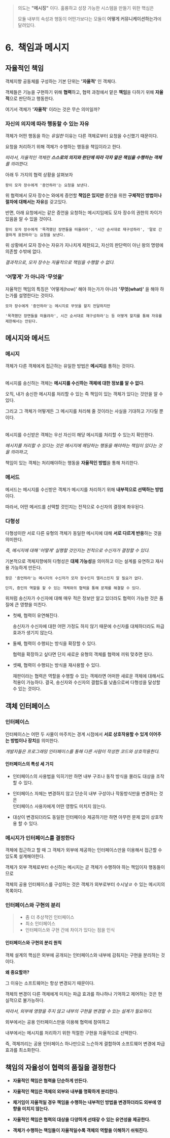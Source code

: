 > 의도는 **"메시징"** 이다. 훌륭하고 성장 가능한 시스템을 만들기 위한 핵심은  
>
> 모듈 내부의 속성과 행동이 어떤가보다는 모듈이 **어떻게 커뮤니케이션하는가**에 달려있다.

6.&nbsp; 책임과 메시지
==
## 자율적인 책임
객체지향 공동체를 구성하는 기본 단위는 **'자율적'** 인 객체다.

객체들은 기능을 구현하기 위해 **협력**하고, 협력 과정에서 맡은 **책임**을 다하기 위해 **자율적**으로 판단하고 행동한다.

여기서 객체가 **'자율적'** 이라는 것은 무슨 의미일까?

### 자신의 의지에 따라 행동할 수 있는 자유
객체가 어떤 행동을 하는 *유일한* 이유는 다른 객체로부터 요청을 수신했기 때문이다.

요청을 처리하기 위해 객체가 수행하는 행동을 책임이라고 한다.

*따라서, 자율적인 객체란 **스스로의 의지와 판단에 따라 각자 맡은 책임을 수행하는 객체**를 의미한다.*

아래 두 가지의 협력 상황을 살펴보자

    왕이 모자 장수에게 '증언하라'는 요청을 보낸다.

위 협력에서 모자 장수는 와에게 증언할 **책임은 있지만** 증언을 위한 **구체적인 방법이나 절차에 대해서는 자유**를 갖고있다.

반면, 아래 요청에서는 같은 증언을 요청하는 메시지임에도 모자 장수의 권한의 차이가 있음을 알 수 있을 것이다.

    왕이 모자 장수에게 '목격했던 장면들을 떠올려라', '시간 순서대로 재구성하라', '말로 간결하게 표현하라'는 요청을 보낸다.

위 상황에서 모자 장수는 자유가 지나치게 제한되고, 자신의 판단력이 아닌 왕의 명령에 의존할 수밖에 없다.

*결과적으로,  모자 장수는 자율적으로 책임을 수행할 수 없다.*

### '어떻게' 가 아니라 '무엇을'
자율적인 책임의 특징은 '어떻게(how)' 해야 하는가가 아니라 **'무엇(what)'** 을 해야 하는가를 설명한다는 것이다.

    모자 장수에게 '증언하라'는 메시지로 무엇을 할지 전달하지만 

    '목격했던 장면들을 떠올려라', 시간 순서대로 재구성하라'는 등 어떻게 할지를 통해 자유를 제한해서는 안된다.


## 메시지와 메서드
### 메시지
객체가 다른 객체에게 접근하는 유일한 방법은 **메시지**를 통하는 것이다.
<br/> <br/> <br/>
메시지를 송신하는 객체는 **메시지를 수신하는 객체에 대한 정보를 알 수 없다**.

오직, 내가 송신한 메시지를 처리할 수 있는 즉 책임이 있는 객체가 있다는 것만을 알 수 있다.

그리고 그 객체가 어떻게든 그 메시지를 처리해 줄 것이라는 사실을 기대하고 기다릴 뿐이다.
<br/> <br/> <br/>
메시지를 수신받은 객체는 우선 자신이 해당 메시지를 처리할 수 있는지 확인한다.

*메시지를 처리할 수 있다는 것은 메시지에 해당하는 행동을 해야하는 책임이 있다는 것을 의미하고,*

책임이 있는 객체는 처리해야하는 행동을 **자율적인 방법**을 통해 처리한다.

### 메서드
메서드는 메시지를 수신받은 객체가 메시지를 처리하기 위해 **내부적으로 선택하는 방법**이다.

따라서, 어떤 메서드를 선택할 것인지는 전적으로 수신자의 결정에 좌우된다.

### 다형성
다형성이란 서로 다른 유형의 객체가 동일한 메시지에 대해 **서로 다르게 반응**하는 것을 의미한다.

*즉, 메시지에 대해 '어떻게' 실행할 것인지는 전적으로 수신자가 결정할 수 있다.*

기본적으로 객체지향에허 다형성은 **대체 가능성**을 의미하고 이는 설계를 유연하고 재사용 가능하게 만든다.

    왕은 '증언하라'는 메시지의 수신자가 모자 장수인지 앨리스인지 알 필요가 없다.

    단지, 증인의 역할을 할 수 있는 객체와의 협력을 통해 문제를 해결할 수 있다.

위처럼 송신자가 수신자에 대해 매우 적은 정보만 알고 있더라도 협력이 가능한 것은 품질에 큰 영향을 미친다.

- 첫째, 협력이 유연해진다.

    
    송신자가 수신자에 대한 어떤 가정도 하지 않기 때문에 수신자를 대체하더라도 파급효과가 생기지 않는다.
- 둘째, 협력이 수행되는 방식을 확장할 수 있다.


    협력을 확장하고 싶다면 단지 새로운 유형의 객체를 협력에 끼워 맞추면 된다.
- 셋째, 협력이 수행되는 방식을 재사용할 수 있다.


    재판이라는 협력은 역할을 수행할 수 있는 객체라면 어떠한 새로운 객체에 대해서도 적용이 가능하다.
결국, 송신자와 수신자의 결합도를 낮춤으로써 다형성을 달성할 수 있는 것이다.

## 객체 인터페이스
### 인터페이스
인터페이스는 어떤 두 사물이 마주치는 경계 시점에서 **서로 상호작용할 수 있게 이어주는 방법이나 장치**를 의미한다.

*개발자들은 프로그래밍 인터페이스를 통해 다른 사람이 작성한 코드와 상호작용한다.*

#### 인터페이스의 특성 세 가지
- 인터페이스의 사용법을 익히기만 하면 내부 구조나 동작 방식을 몰라도 대상을 조작할 수 있다.


- 인터페이스 자체는 변경하지 않고 단순히 내부 구성이나 작동방식만을 변경하는 것은  
인터페이스 사용자에게 어떤 영향도 미치지 않는다.
   

- 대상이 변경되더라도 동일한 인터페이슷 제공하기만 하면 아무런 문제 없이 상호작용 할 수 있다.

### 메시지가 인터페이스를 결정한다
객체에 접근하고 할 때 그 객체가 외부에 제공하는 인터페이스만을 이용해서 접근할 수 있도록 설계해야한다.

객체가 외부 객체로부터 수신하는 메시지는 곧 객체가 수행하야 하는 책임이자 행동들이므로

객체의 공용 인터페이스를 구성하는 것은 객체가 외부로부터 수시낳ㄹ 수 있는 메시지의 목록이다.

### 인터페이스와 구현의 분리
> - 좀 더 추상적인 인터페이스
> - 최소 인터페이스
> - 인터페이스와 구현 간에 차이가 있다는 점을 인식
#### 인터페이스와 구현의 분리 원칙
객체 설계의 핵심은 외부에 공개되는 인터페이스와 내부에 감춰지는 구현을 분리하는 것이다.

**왜 중요할까?**

그 이유는 소프트웨어는 항상 변경되기 때문이다.

객체의 변경이 다른 객체에게 미치는 파급 효과를 하나하나 기억하고 제어하는 것은 현실적으로 불가능하다.

*따라서, 외부에 영향을 주지 않고 내부의 구현을 변경할 수 있는 설계가 필요하다.*

외부에서는 공용 인터페이스만을 이용해 협력에 참여하고

내부에서는 메시지를 처리하기 위한 적절한 구현을 자율적으로 선택한다.

즉, 객체끼리는 공용 인터페이스 하나만으로 느슨하게 결합하여 소프트웨어 변경에 파급 효과를 최소화한다.

## 책임의 자율성이 협력의 품질을 결정한다

- **자율적인 책임은 협력을 단순하게 만든다.**


- **자율적인 책임은 객체의 외부와 내부를 명확하게 분리한다.**


- **채거임이 자율적일 경우 책임을 수행하는 내부적인 방법을 변경하더라도 외부에 영향을 미치지 않는다.**


- **자율적인 책임은 협력의 대상을 다양하게 선태갛 수 있는 유연성을 제공한다.**


- **객체가 수행하는 책임들이 자율적일수록 객체의 역할을 이해하기 쉬워진다.**
